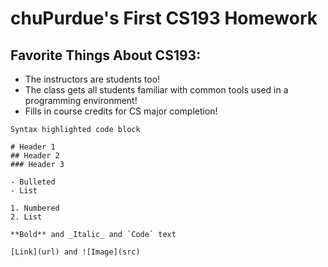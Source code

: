 # chuPurdue's First CS193 Homework

## Favorite Things About CS193:
- The instructors are students too!
- The class gets all students familiar with common
  tools used in a programming environment!
- Fills in course credits for CS major completion!




```
Syntax highlighted code block

# Header 1
## Header 2
### Header 3

- Bulleted
- List

1. Numbered
2. List

**Bold** and _Italic_ and `Code` text

[Link](url) and ![Image](src)
```
